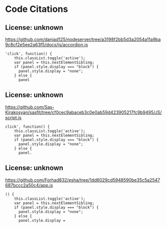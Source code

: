 # Code Citations

## License: unknown
https://github.com/daniad125/nodeserver/tree/a3198f2bb5d3a2054a11a9ba9c8cf2e5ee2a63f5/docs/js/accordion.js

```
'click', function() {
    this.classList.toggle('active');
    var panel = this.nextElementSibling;
    if (panel.style.display === "block") {
      panel.style.display = "none";
    } else {
      panel
```


## License: unknown
https://github.com/Sas-Kirakosyan/sasfit/tree/cf0cec9abaceb3c0e0ab59d423905217fc9b9495/JS/script.js

```
click', function() {
    this.classList.toggle('active');
    var panel = this.nextElementSibling;
    if (panel.style.display === "block") {
      panel.style.display = "none";
    } else {
      panel.
```


## License: unknown
https://github.com/Forhad832/esha/tree/1dd6029cd5948590be35c5a2547687bccc2a50c4/app.js

```
() {
    this.classList.toggle('active');
    var panel = this.nextElementSibling;
    if (panel.style.display === "block") {
      panel.style.display = "none";
    } else {
      panel.style.display =
```

